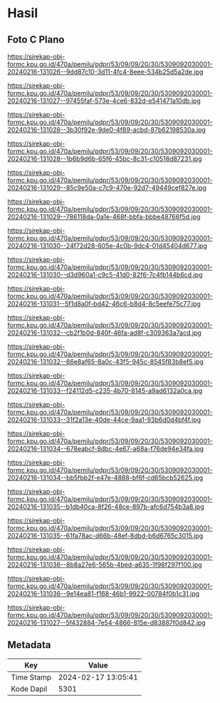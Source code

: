 # Hasil

## Foto C Plano

https://sirekap-obj-formc.kpu.go.id/470a/pemilu/pdpr/53/09/09/20/30/5309092030001-20240216-131026--9dd87c10-3d11-4fc4-8eee-534b25d5a2de.jpg

https://sirekap-obj-formc.kpu.go.id/470a/pemilu/pdpr/53/09/09/20/30/5309092030001-20240216-131027--97455faf-573e-4ce6-832d-e541471a10db.jpg

https://sirekap-obj-formc.kpu.go.id/470a/pemilu/pdpr/53/09/09/20/30/5309092030001-20240216-131028--3b30f92e-9de0-4f89-acbd-87b62198530a.jpg

https://sirekap-obj-formc.kpu.go.id/470a/pemilu/pdpr/53/09/09/20/30/5309092030001-20240216-131028--1b6b9d6b-65f6-45bc-8c31-c10518d87231.jpg

https://sirekap-obj-formc.kpu.go.id/470a/pemilu/pdpr/53/09/09/20/30/5309092030001-20240216-131029--85c9e50a-c7c9-470e-92d7-49449cef827e.jpg

https://sirekap-obj-formc.kpu.go.id/470a/pemilu/pdpr/53/09/09/20/30/5309092030001-20240216-131029--786118da-0a1e-468f-bbfa-bbbe48766f5d.jpg

https://sirekap-obj-formc.kpu.go.id/470a/pemilu/pdpr/53/09/09/20/30/5309092030001-20240216-131030--24f72d28-605e-4c0b-9dc4-01d45404d677.jpg

https://sirekap-obj-formc.kpu.go.id/470a/pemilu/pdpr/53/09/09/20/30/5309092030001-20240216-131030--d3d960a1-c9c5-41d0-82f6-7c4fb144b6cd.jpg

https://sirekap-obj-formc.kpu.go.id/470a/pemilu/pdpr/53/09/09/20/30/5309092030001-20240216-131031--5f1d8a0f-bd42-46c6-b8d4-8c5eefe75c77.jpg

https://sirekap-obj-formc.kpu.go.id/470a/pemilu/pdpr/53/09/09/20/30/5309092030001-20240216-131032--cb2f1b0d-840f-46fa-ad8f-c309363a7acd.jpg

https://sirekap-obj-formc.kpu.go.id/470a/pemilu/pdpr/53/09/09/20/30/5309092030001-20240216-131032--86e8af65-8a0c-43f5-945c-8545f83b8ef5.jpg

https://sirekap-obj-formc.kpu.go.id/470a/pemilu/pdpr/53/09/09/20/30/5309092030001-20240216-131033--f24112d5-c235-4b70-8145-a9ad6132a0ca.jpg

https://sirekap-obj-formc.kpu.go.id/470a/pemilu/pdpr/53/09/09/20/30/5309092030001-20240216-131033--31f2a13e-40de-44ce-9aa1-93b6d0d4bf4f.jpg

https://sirekap-obj-formc.kpu.go.id/470a/pemilu/pdpr/53/09/09/20/30/5309092030001-20240216-131034--678eabcf-8dbc-4e67-a68a-f76de94e34fa.jpg

https://sirekap-obj-formc.kpu.go.id/470a/pemilu/pdpr/53/09/09/20/30/5309092030001-20240216-131034--bb5fbb2f-e47e-4888-bf6f-cd65bcb52625.jpg

https://sirekap-obj-formc.kpu.go.id/470a/pemilu/pdpr/53/09/09/20/30/5309092030001-20240216-131035--b1db40ca-8f26-48ce-897b-afc6d754b3a8.jpg

https://sirekap-obj-formc.kpu.go.id/470a/pemilu/pdpr/53/09/09/20/30/5309092030001-20240216-131035--61fa78ac-d66b-48ef-8dbd-b6d6765c3015.jpg

https://sirekap-obj-formc.kpu.go.id/470a/pemilu/pdpr/53/09/09/20/30/5309092030001-20240216-131036--8b8a27e6-565b-4bed-a635-1f98f297f100.jpg

https://sirekap-obj-formc.kpu.go.id/470a/pemilu/pdpr/53/09/09/20/30/5309092030001-20240216-131036--9e14ea81-f168-46b1-9922-00784f0b1c31.jpg

https://sirekap-obj-formc.kpu.go.id/470a/pemilu/pdpr/53/09/09/20/30/5309092030001-20240216-131027--5f432884-7e54-4866-815e-d83887f0d842.jpg


## Metadata

| Key        | Value               |
| ---------- | ------------------- |
| Time Stamp | 2024-02-17 13:05:41 |
| Kode Dapil | 5301                |



